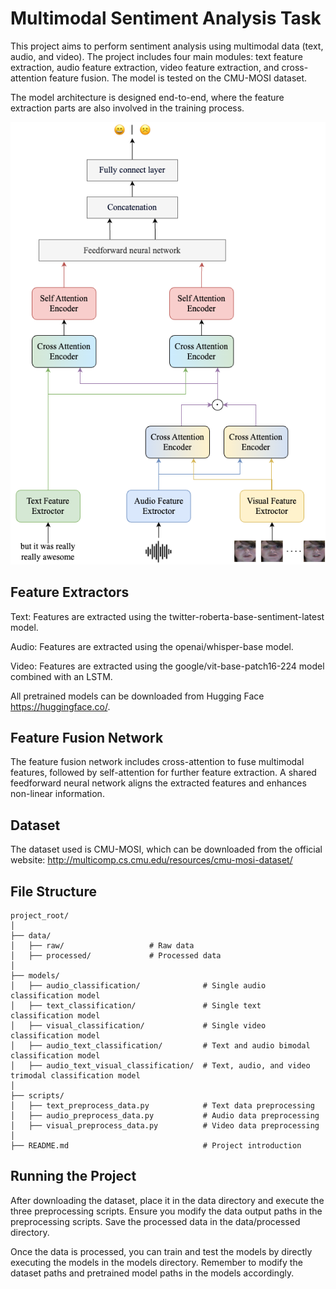 # Multimodal Sentiment Analysis Task

This project aims to perform sentiment analysis using multimodal data (text, audio, and video). The project includes four main modules: text feature extraction, audio feature extraction, video feature extraction, and cross-attention feature fusion. The model is tested on the CMU-MOSI dataset.

The model architecture is designed end-to-end, where the feature extraction parts are also involved in the training process.

![image](model.drawio.png)

## Feature Extractors

Text: Features are extracted using the twitter-roberta-base-sentiment-latest model.

Audio: Features are extracted using the openai/whisper-base model.

Video: Features are extracted using the google/vit-base-patch16-224 model combined with an LSTM.

All pretrained models can be downloaded from Hugging Face https://huggingface.co/. 

## Feature Fusion Network

The feature fusion network includes cross-attention to fuse multimodal features, followed by self-attention for further feature extraction. A shared feedforward neural network aligns the extracted features and enhances non-linear information.

## Dataset
The dataset used is CMU-MOSI, which can be downloaded from the official website:
http://multicomp.cs.cmu.edu/resources/cmu-mosi-dataset/

## File Structure
```
project_root/
│
├── data/
│   ├── raw/                   # Raw data
│   ├── processed/             # Processed data
│
├── models/
│   ├── audio_classification/              # Single audio classification model
│   ├── text_classification/               # Single text classification model
│   ├── visual_classification/             # Single video classification model
│   ├── audio_text_classification/         # Text and audio bimodal classification model
│   ├── audio_text_visual_classification/  # Text, audio, and video trimodal classification model
│
├── scripts/
│   ├── text_preprocess_data.py            # Text data preprocessing
│   ├── audio_preprocess_data.py           # Audio data preprocessing
│   ├── visual_preprocess_data.py          # Video data preprocessing
│
├── README.md                              # Project introduction
```
## Running the Project

After downloading the dataset, place it in the data directory and execute the three preprocessing scripts. Ensure you modify the data output paths in the preprocessing scripts. Save the processed data in the data/processed directory.

Once the data is processed, you can train and test the models by directly executing the models in the models directory. Remember to modify the dataset paths and pretrained model paths in the models accordingly.

